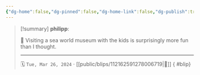 ```yaml
---
{"dg-home":false,"dg-pinned":false,"dg-home-link":false,"dg-publish":true,"type":"blip","disabled rules":["yaml-title","yaml-title-alias","file-name-heading"],"title":"philipp on mastodon @ 2024-03-26","created-date":"2024-03-26T15:02:01","id":112162591278006720,"updated-date":"2025-05-02T08:50:43","dg-path":"blips/112162591278006719.md","permalink":"/blips/112162591278006719/","dgPassFrontmatter":true}
---
```


> [!summary] **philipp**:
>
> 🐬 Visiting a sea world museum with the kids is surprisingly more fun than I thought.
> - - -
>
> 🗓️ `Tue, Mar 26, 2024` · [[public/blips/112162591278006719\|🔗]]
{ #blip}

